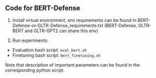 ## Code for BERT-Defense

1. Install virtual environment, env requirements can be found in BERT-Defense-or-GLTR-Defense_requirements.txt (BERT-Defense, GLTR-BERT and GLTR-GPT2 can share this env)

2. Run experiments:

- Evaluation bash script: ```eval_bert.sh```
- Finetuning bash script: ```bert_finetuning.sh```

Note that description of important parameters can be found in the corresponding python script.
